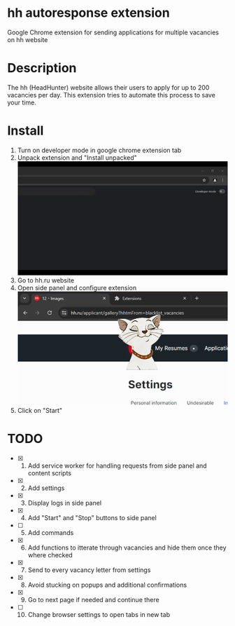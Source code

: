 # hh autoresponse extension
Google Chrome extension for sending applications for multiple vacancies on hh website

# Description
The hh (HeadHunter) website allows their users to apply for up to 200 vacancies per day. This extension tries to automate this process to save your time.

# Install
1. Turn on developer mode in google chrome extension tab
2. Unpack extension and "Install unpacked"
![Installation instructions](https://github.com/AppleJack-coder/hh-autoresponse-extension/blob/main/instructions/install.gif)
3. Go to hh.ru website
4. Open side panel and configure extension
![Configuration instructions](https://github.com/AppleJack-coder/hh-autoresponse-extension/blob/main/instructions/configure.gif)
5. Click on "Start"

# TODO
- [x] 1. Add service worker for handling requests from side panel and content scripts
- [x] 2. Add settings
- [x] 3. Display logs in side panel
- [x] 4. Add "Start" and "Stop" buttons to side panel
- [ ] 5. Add commands
- [x] 6. Add functions to itterate through vacancies and hide them once they where checked
- [x] 7. Send to every vacancy letter from settings
- [x] 8. Avoid stucking on popups and additional confirmations
- [x] 9. Go to next page if needed and continue there
- [ ] 10. Change browser settings to open tabs in new tab
